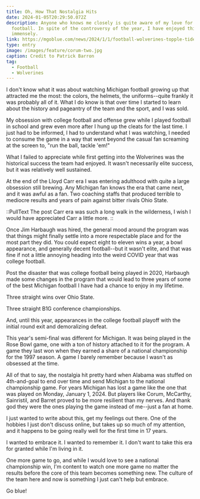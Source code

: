 ```yaml
---
title: Oh, How That Nostalgia Hits
date: 2024-01-05T20:29:50.072Z
description: Anyone who knows me closely is quite aware of my love for Michigan
  football. In spite of the controversy of the year, I have enjoyed this season
  immensely.
link: https://mgoblue.com/news/2024/1/1/football-wolverines-topple-tide-in-ot-at-rose-bowl-to-secure-national-title-game-bid
type: entry
image: /images/feature/corum-two.jpg
caption: Credit to Patrick Barron
tag:
  - Football
  - Wolverines
---
```

I don't know what it was about watching Michigan football growing up that attracted me the most: the colors, the helmets, the uniforms--quite frankly it was probably all of it. What I do know is that over time I started to learn about the history and pageantry of the team and the sport, and I was sold.

My obsession with college football and offense grew while I played football in school and grew even more after I hung up the cleats for the last time. I just had to be informed, I had to understand what I was watching, I needed to consume the game in a way that went beyond the casual fan screaming at the screen to, "run the ball, tackle 'em!"

What I failed to appreciate while first getting into the Wolverines was the historical success the team had enjoyed. It wasn't necessarily elite success, but it was relatively well sustained.

At the end of the Lloyd Carr era I was entering adulthood with quite a large obsession still brewing. Any Michigan fan knows the era that came next, and it was awful as a fan. Two coaching staffs that produced terrible to mediocre results and years of pain against bitter rivals Ohio State.

::PullText
  The post Carr era was such a long walk in the wilderness, I wish I would have appreciated Carr a little more.
::

Once Jim Harbaugh was hired, the general mood around the program was that things might finally settle into a more respectable place and for the most part they did. You could expect eight to eleven wins a year, a bowl appearance, and generally decent football--but it wasn't elite, and that was fine if not a little annoying heading into the weird COVID year that was college football.

Post the disaster that was college football being played in 2020, Harbaugh made some changes in the program that would lead to three years of some of the best Michigan football I have had a chance to enjoy in my lifetime.

Three straight wins over Ohio State.

Three straight B1G conference championships.

And, until this year, appearances in the college football playoff with the initial round exit and demoralizing defeat.

This year's semi-final was different for Michigan. It was being played in the Rose Bowl game, one with a ton of history attached to it for the program. A game they last won when they earned a share of a national championship for the 1997 season. A game I barely remember because I wasn't as obsessed at the time.

All of that to say, the nostalgia hit pretty hard when Alabama was stuffed on 4th-and-goal to end over time and send Michigan to the national championship game. For years Michigan has lost a game like the one that was played on Monday, January 1, 2024. But players like Corum, McCarthy, Sainristil, and Barret proved to be more resilient than my nerves. And thank god they were the ones playing the game instead of me--just a fan at home.

I just wanted to write about this, get my feelings out there. One of the hobbies I just don't discuss online, but takes up so much of my attention, and it happens to be going really well for the first time in 17 years. 

I wanted to embrace it. I wanted to remember it. I don't want to take this era for granted while I'm living in it. 

One more game to go, and while I would love to see a national championship win, I'm content to watch one more game no matter the results before the core of this team becomes something new. The culture of the team here and now is something I just can't help but embrace.

Go blue!
